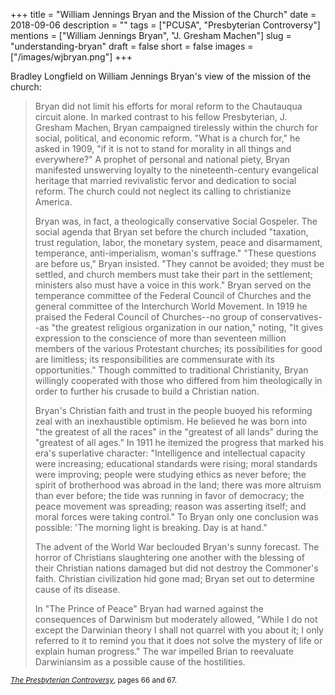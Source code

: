 +++
title = "William Jennings Bryan and the Mission of the Church"
date = 2018-09-06
description = ""
tags = ["PCUSA", "Presbyterian Controversy"]
mentions = ["William Jennings Bryan", "J. Gresham Machen"]
slug = "understanding-bryan"
draft = false
short = false
images = ["/images/wjbryan.png"]
+++

Bradley Longfield on William Jennings Bryan's view of the mission of the church:

> Bryan did not limit his efforts for moral reform to the Chautauqua circuit alone. In marked contrast to his fellow Presbyterian, J. Gresham Machen, Bryan campaigned tirelessly within the church for social, political, and economic reform. "What is a church for," he asked in 1909, "if it is not to stand for morality in all things and everywhere?" A prophet of personal and national piety, Bryan manifested unswerving loyalty to the nineteenth-century evangelical heritage that married revivalistic fervor and dedication to social reform. The church could not neglect its calling to christianize America. 
>
> Bryan was, in fact, a theologically conservative Social Gospeler. The social agenda that Bryan set before the church included "taxation, trust regulation, labor, the monetary system, peace and disarmament, temperance, anti-imperialism, woman's suffrage." "These questions are before us," Bryan insisted. "They cannot be avoided; they must be settled, and church members must take their part in the settlement; ministers also must have a voice in this work." Bryan served on the temperance committee of the Federal Council of Churches and the general committee of the Interchurch World Movement. In 1919 he praised the Federal Council of Churches--no group of conservatives--as "the greatest religious organization in our nation," noting, "It gives expression to the conscience of more than seventeen million members of the various Protestant churches; its possibilities for good are limitless; its responsibilities are commensurate with its opportunities." Though committed to traditional Christianity, Bryan willingly cooperated with those who differed from him theologically in order to further his crusade to build a Christian nation.
>
> Bryan's Christian faith and trust in the people buoyed his reforming zeal with an inexhaustible optimism. He believed he was born into "the greatest of all the races" in the "greatest of all lands" during the "greatest of all ages." In 1911 he itemized the progress that marked his era's superlative character: "Intelligence and intellectual capacity were increasing; educational standards were rising; moral standards were improving; people were studying ethics as never before; the spirit of brotherhood was abroad in the land; there was more altruism than ever before; the tide was running in favor of democracy; the peace movement was spreading; reason was asserting itself; and moral forces were taking control." To Bryan only one conclusion was possible: 'The morning light is breaking. Day is at hand." 
> 
> The advent of the World War beclouded Bryan's sunny forecast. The horror of Christians slaughtering one another with the blessing of their Christian nations damaged but did not destroy the Commoner's faith. Christian civilization hid gone mad; Bryan set out to determine cause of its disease.
> 
> In "The Prince of Peace" Bryan had warned against the consequences of Darwinism but moderately allowed, "While I do not except the Darwinian theory I shall not quarrel with you about it; I only referred to it to remind you that it does not solve the mystery of life or explain human progress." The war impelled Brian to reevaluate Darwiniansim as a possible cause of the hostilities.

<small><em><a href="">The Presbyterian Controversy</a></em>, pages 66 and 67.</small>